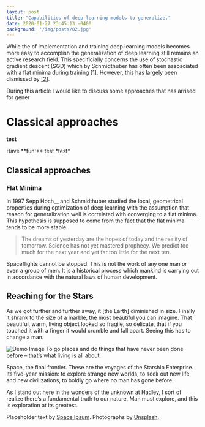 ```yaml
---
layout: post
title: "Capabilities of deep learning models to generalize."
date: 2020-01-27 23:45:13 -0400
background: '/img/posts/02.jpg'
---
```



While the of implementation and training deep learning models becomes more easy to accomplish the generalization of deep learning still remains an active research field. This specificially concerns the use of stochastic gradient descent (SGD) which by Schmidthuber has often been assosciated with a flat minima during training [1]. However, this has largely been dismissed by <a href="https://arxiv.org/pdf/2103.06219.pdf/">[2]</a>.

During this article I would like to discuss some approaches that has arrised for gener


    

# Classical approaches
<!---Occam’s Razor
Minimum Description Length principle
Kolmogorov Complexity
Solomonoff’s Inference Theory---->
**test**

<div class="tip" markdown="1">Have **fun!** test *test*</div>

<h2 class="section-heading">Classical approaches</h2>
<h3 class="subsection-heading">Flat Minima</h3>
In 1997 Sepp Hoch__ and Schmidthuber studied the local, geometrical properties 
during optimization of deep learning with the assumption that reason for generalization
well is correlated with converging to a flat minima. This hypothesis is supposed to come
from the fact that the flat minima tends to be more stable.




<blockquote class="blockquote">The dreams of yesterday are the hopes of today and the reality of tomorrow. Science has not yet mastered prophecy. We predict too much for the next year and yet far too little for the next ten.</blockquote>

<p>Spaceflights cannot be stopped. This is not the work of any one man or even a group of men. It is a historical process which mankind is carrying out in accordance with the natural laws of human development.</p>

<h2 class="section-heading">Reaching for the Stars</h2>

<p>As we got further and further away, it [the Earth] diminished in size. Finally it shrank to the size of a marble, the most beautiful you can imagine. That beautiful, warm, living object looked so fragile, so delicate, that if you touched it with a finger it would crumble and fall apart. Seeing this has to change a man.</p>

<img class="img-fluid" src="https://source.unsplash.com/Mn9Fa_wQH-M/800x450" alt="Demo Image">
<span class="caption text-muted">To go places and do things that have never been done before – that’s what living is all about.</span>

<p>Space, the final frontier. These are the voyages of the Starship Enterprise. Its five-year mission: to explore strange new worlds, to seek out new life and new civilizations, to boldly go where no man has gone before.</p>

<p>As I stand out here in the wonders of the unknown at Hadley, I sort of realize there’s a fundamental truth to our nature, Man must explore, and this is exploration at its greatest.</p>

<p>Placeholder text by <a href="http://spaceipsum.com/">Space Ipsum</a>. Photographs by <a href="https://unsplash.com/">Unsplash</a>.</p>
